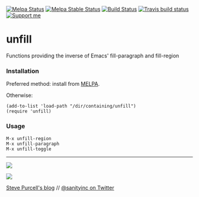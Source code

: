 [![Melpa Status](http://melpa.org/packages/unfill-badge.svg)](http://melpa.org/#/unfill)
[![Melpa Stable Status](http://stable.melpa.org/packages/unfill-badge.svg)](http://stable.melpa.org/#/unfill)
[![Build Status](https://github.com/purcell/unfill/workflows/CI/badge.svg)](https://github.com/purcell/unfill/actions)
[![Travis build status](https://travis-ci.org/purcell/unfill.svg?branch=master)](https://travis-ci.org/purcell/unfill)
<a href="https://www.patreon.com/sanityinc"><img alt="Support me" src="https://img.shields.io/badge/Support%20Me-%F0%9F%92%97-ff69b4.svg"></a>

unfill
======

Functions providing the inverse of Emacs' fill-paragraph and fill-region

### Installation

Preferred method: install from [MELPA](http://melpa.org/).

Otherwise:

    (add-to-list 'load-path "/dir/containing/unfill")
    (require 'unfill)

### Usage

    M-x unfill-region
    M-x unfill-paragraph
    M-x unfill-toggle

<hr>

[![](http://api.coderwall.com/purcell/endorsecount.png)](http://coderwall.com/purcell)

[![](http://www.linkedin.com/img/webpromo/btn_liprofile_blue_80x15.png)](http://uk.linkedin.com/in/stevepurcell)

[Steve Purcell's blog](http://www.sanityinc.com/) // [@sanityinc on Twitter](https://twitter.com/sanityinc)
